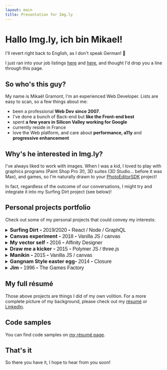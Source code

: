 ```yaml
---
layout: main
title: Presentation for Img.ly 
---
```


<style>
.projects {
  list-style: none;
  margin: 0;
  padding: 0;
}
.project-title {
  display: inline;
  font-size: 16px;
}
.project-title:hover {
  cursor: pointer;
}
.project-date, .tools {
  font-family: Muli, sans-serif;
  font-weight: normal;
}
</style>

# Hallo Img.ly, ich bin Mikael!

I'll revert right back to English, as I don't speak German! 😬

I just ran into your job listings [here](https://imgly.orgos.io/senior-software-engineer-200519) and
[here](https://imgly.orgos.io/senior-frontend-developer-200324), and thought I'd drop you a line through this page.

## So who's this guy?
My name is Mikaël Gramont, I'm an experienced Web Developer. Lists are easy to scan, so a few things about me:
- been a professional **Web Dev since 2007**.
- I've done a bunch of Back-end but **like the Front-end best**
- spent **a few years in Silicon Valley working for Google**
- currently reside in France
- love the Web platform, and care about **performance, a11y** and **progressive enhancement**  

## Why's he interested in Img.ly?
I've always liked to work with images. When I was a kid, I loved to play with graphics programs (Paint Shop Pro 3!),
3D suites (3D Studio... before it was Max), and games, so I'm naturally drawn to your
[PhotoEditorSDK](https://photoeditorsdk.com) project!

In fact, regardless of the outcome of our conversations, I might try and integrate it into my Surfing Dirt project
(see below)!

## Personal projects portfolio
Check out some of my personal projects that could convey my interests:
<ul class="projects">
  <li>
    <details>
      <summary><h2 class="project-title">Surfing Dirt - <span class="project-date">2019/2020</span> - <span class="tools">React / Node / GraphQL</span></h2></summary>
      {% include projects/surfingdirt.html %}
    </details>
  </li>
  <li>
    <details>
      <summary><h2 class="project-title">Canvas experiment - <span class="project-date">2018</span> - <span class="tools">Vanilla JS / canvas</span></h2></summary>
      {% include projects/logo-research.html %}
    </details>
  </li>
  <li>
    <details>
      <summary><h2 class="project-title">My vector self - <span class="project-date">2016</span> - <span class="tools">Affinity Designer</span></h2></summary>
      {% include projects/vector-me.html %}
    </details>
  </li>
  <li>
    <details>
      <summary><h2 class="project-title">Draw me a kicker - <span class="project-date">2015</span> - <span class="tools">Polymer JS / three.js</span></h2></summary>
      {% include projects/draw-me-a-kicker.html %}
    </details>
  </li>
  <li>
    <details>
      <summary><h2 class="project-title">Manikin - <span class="project-date">2015</span> - <span class="tools">Vanilla JS / canvas</span></h2></summary>
      {% include projects/manikin.html %}
    </details>
  </li>
  <li>
    <details>
      <summary><h2 class="project-title">Gangnam Style easter egg- <span class="project-date">2014</span> - <span class="tools">Closure</span></h2></summary>
      {% include projects/gangnam-style.html %}
    </details>
  </li>
  <li>
    <details>
      <summary><h2 class="project-title">Jim - <span class="project-date">1996</span> - <span class="tools">The Games Factory</span></h2></summary>
      {% include projects/jim.html %}
    </details>
  </li>
</ul>

## My full résumé
Those above projects are things I did of my own volition. For a more complete picture of my background, please check out
 my [résumé](/resume) or [LinkedIn](https://www.linkedin.com/in/mikaelgramont).

## Code samples
You can find code samples on [my résumé page](/resume).
 
## That's it
So there you have it, I hope to hear from you soon! 